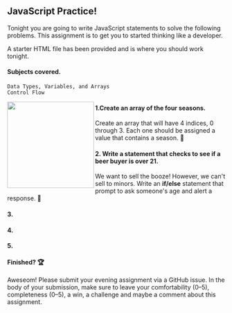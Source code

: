 ## JavaScript Practice! 

Tonight you are going to write JavaScript statements to solve the following problems. This assignment is to get you to started thinking like a developer.

A starter HTML file has been provided and is where you should work tonight.

#### Subjects covered.

	Data Types, Variables, and Arrays
	Control Flow

<img src="https://charlierobinson.files.wordpress.com/2011/06/2009-02-20-the-four-seasons-of-traffic.jpg" align="left" height="200" width="200" >

#### 1.Create an array of the four seasons.

Create an array that will have 4 indices, 0 through 3. 
Each one should be assigned a value that contains a season. :fallen_leaf:

#### 2. Write a statement that checks to see if a beer buyer is over 21.
We want to sell the booze! However, we can't sell to minors. 
Write an **if/else** statement that prompt to ask someone's age and alert a response. :beer:

#### 3.

#### 4.

#### 5. 


#### Finished? :trophy:

Aweseom! Please submit your evening assignment via a GitHub issue. In the body of your submission, make sure to leave your comfortability (0–5), completeness (0–5), a win, a challenge and maybe a comment about this assignment.